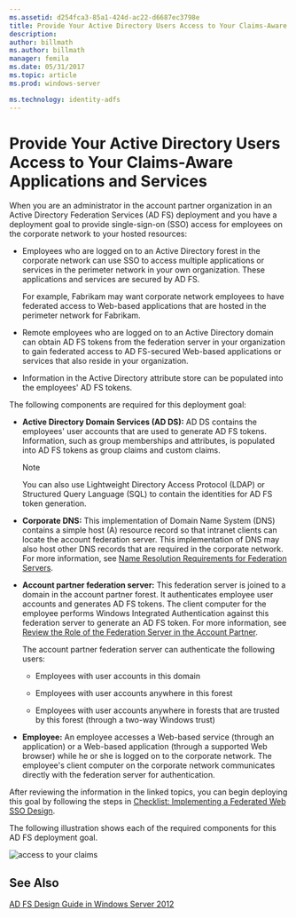 ```yaml
---
ms.assetid: d254fca3-85a1-424d-ac22-d6687ec3798e
title: Provide Your Active Directory Users Access to Your Claims-Aware Applications and Services
description:
author: billmath
ms.author: billmath
manager: femila
ms.date: 05/31/2017
ms.topic: article
ms.prod: windows-server

ms.technology: identity-adfs
---
```


# Provide Your Active Directory Users Access to Your Claims-Aware Applications and Services

When you are an administrator in the account partner organization in an Active Directory Federation Services \(AD FS\) deployment and you have a deployment goal to provide single\-sign\-on \(SSO\) access for employees on the corporate network to your hosted resources:  
  
-   Employees who are logged on to an Active Directory forest in the corporate network can use SSO to access multiple applications or services in the perimeter network in your own organization. These applications and services are secured by AD FS.  
  
    For example, Fabrikam may want corporate network employees to have federated access to Web\-based applications that are hosted in the perimeter network for Fabrikam.  
  
-   Remote employees who are logged on to an Active Directory domain can obtain AD FS tokens from the federation server in your organization to gain federated access to AD FS\-secured Web\-based applications or services that also reside in your organization.  
  
-   Information in the Active Directory attribute store can be populated into the employees' AD FS tokens.  
  
The following components are required for this deployment goal:  
  
-   **Active Directory Domain Services \(AD DS\):** AD DS contains the employees' user accounts that are used to generate AD FS tokens. Information, such as group memberships and attributes, is populated into AD FS tokens as group claims and custom claims.  
  
    > [!NOTE]  
    > You can also use Lightweight Directory Access Protocol \(LDAP\) or Structured Query Language \(SQL\) to contain the identities for AD FS token generation.  
  
-   **Corporate DNS:** This implementation of Domain Name System \(DNS\) contains a simple host \(A\) resource record so that intranet clients can locate the account federation server. This implementation of DNS may also host other DNS records that are required in the corporate network. For more information, see [Name Resolution Requirements for Federation Servers](Name-Resolution-Requirements-for-Federation-Servers.md).  
  
-   **Account partner federation server:** This federation server is joined to a domain in the account partner forest. It authenticates employee user accounts and generates AD FS tokens. The client computer for the employee performs Windows Integrated Authentication against this federation server to generate an AD FS token. For more information, see [Review the Role of the Federation Server in the Account Partner](Review-the-Role-of-the-Federation-Server-in-the-Account-Partner.md).  
  
    The account partner federation server can authenticate the following users:  
  
    -   Employees with user accounts in this domain  
  
    -   Employees with user accounts anywhere in this forest  
  
    -   Employees with user accounts anywhere in forests that are trusted by this forest \(through a two\-way Windows trust\)  
  
-   **Employee:** An employee accesses a Web\-based service \(through an application\) or a Web\-based application \(through a supported Web browser\) while he or she is logged on to the corporate network. The employee's client computer on the corporate network communicates directly with the federation server for authentication.  
  
After reviewing the information in the linked topics, you can begin deploying this goal by following the steps in [Checklist: Implementing a Federated Web SSO Design](../../ad-fs/deployment/Checklist--Implementing-a-Federated-Web-SSO-Design.md).  
  
The following illustration shows each of the required components for this AD FS deployment goal.  
  
![access to your claims](media/31394ea8-fecb-4372-ac3f-cc3cf566ffc9.gif)  
  
## See Also
[AD FS Design Guide in Windows Server 2012](AD-FS-Design-Guide-in-Windows-Server-2012.md)
